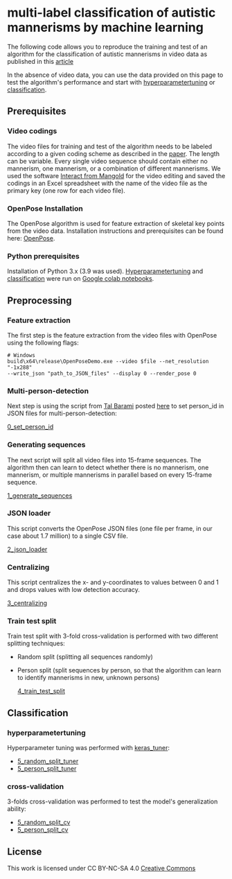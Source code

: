 # multi-label classification of autistic mannerisms by machine learning

The following code allows you to reproduce the training and test of an algorithm for the classification of autistic mannerisms in video data as published in this [article](Link_to_paper)

In the absence of video data, you can use the data provided on this page to test the algorithm's performance and start with [hyperparametertuning](#hyperparametertuning) or [classification](#classification).

## Prerequisites

### Video codings

The video files for training and test of the algorithm needs to be labeled according to a given coding scheme as described in the [paper](Link_to_paper). The length can be variable. Every single video sequence should contain either no mannerism, one mannerism, or a combination of different mannerisms. We used the software [Interact from Mangold](https://www.mangold-international.com/de/produkte/software/interact-videographie-software.html) for the video editing and saved the codings in an Excel spreadsheet with the name of the video file as the primary key (one row for each video file).

### OpenPose Installation

The OpenPose algorithm is used for feature extraction of skeletal key points from the video data. Installation instructions and prerequisites can be found here: [OpenPose](https://github.com/CMU-Perceptual-Computing-Lab/openpose).

### Python prerequisites

Installation of Python 3.x (3.9 was used). [Hyperparametertuning](#hyperparametertuning) and [classification](#classification) were run on [Google colab notebooks](https://colab.research.google.com).

## Preprocessing

### Feature extraction

The first step is the feature extraction from the video files with OpenPose using the following flags:

  ```
  # Windows
  build\x64\release\OpenPoseDemo.exe --video $file --net_resolution "-1x288"
  --write_json "path_to_JSON_files" --display 0 --render_pose 0
  ```
### Multi-person-detection

Next step is using the script from [Tal Barami](https://github.com/TalBarami) posted [here](https://github.com/CMU-Perceptual-Computing-Lab/openpose/issues/1448#issuecomment-575936689) to set person_id in JSON files for multi-person-detection:

   [0_set_person_id](https://github.com/chrstnlmlr/ml_ass/blob/main/0_Barami_script_JSON_set_person_id.py)

### Generating sequences

The next script will split all video files into 15-frame sequences. The algorithm then can learn to detect whether there is no mannerism, one mannerism, or multiple mannerisms in parallel based on every 15-frame sequence.   

  [1_generate_sequences](https://github.com/chrstnlmlr/ml_ass/blob/main/1_preprocessing_masterfiles.py)

### JSON loader

This script converts the OpenPose JSON files (one file per frame, in our case about 1.7 million) to a single CSV file.  

  [2_json_loader](https://github.com/chrstnlmlr/ml_ass/blob/main/2_preprocessing_json_loader.py)

### Centralizing

This script centralizes the x- and y-coordinates to values between 0 and 1 and drops values with low detection accuracy.

  [3_centralizing](https://github.com/chrstnlmlr/ml_ass/blob/main/3_preprocessing_normalizing_and_cleaning.py)

### Train test split

Train test split with 3-fold cross-validation is performed with two different splitting techniques:
- Random split (splitting all sequences randomly)
- Person split (split sequences by person, so that the algorithm can learn to identify mannerisms in new, unknown persons)

  [4_train_test_split](https://github.com/chrstnlmlr/ml_ass/blob/main/4_preprocessing_train_test_split_cross_validation.py)

## Classification

### hyperparametertuning

Hyperparameter tuning was performed with [keras_tuner](https://github.com/keras-team/keras-tuner):

- [5_random_split_tuner](https://github.com/chrstnlmlr/ml_ass/blob/main/5_lstm_cv_flap_jump_RS_tuner.py)
- [5_person_split_tuner](https://github.com/chrstnlmlr/ml_ass/blob/main/5_lstm_cv_flap_jump_PS_tuner.py)

### cross-validation

3-folds cross-validation was performed to test the model's generalization ability:

- [5_random_split_cv](https://github.com/chrstnlmlr/ml_ass/blob/main/5_lstm_cv_flap_jump_RS.py)
- [5_person_split_cv](https://github.com/chrstnlmlr/ml_ass/blob/main/5_lstm_cv_flap_jump_PS.py)

## License

This work is licensed under CC BY-NC-SA 4.0 [Creative Commons](http://creativecommons.org/licenses/by-nc-sa/4.0/)
